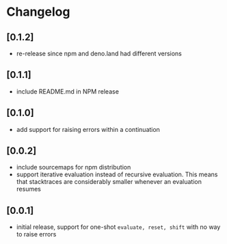 # Changelog

## \[0.1.2]

- re-release since npm and deno.land had different versions

## \[0.1.1]

- include README.md in NPM release

## \[0.1.0]

- add support for raising errors within a continuation

## \[0.0.2]

- include sourcemaps for npm distribution
- support iterative evaluation instead of recursive evaluation. This means that
  stacktraces are considerably smaller whenever an evaluation resumes

## \[0.0.1]

- initial release, support for one-shot `evaluate, reset, shift` with no way to
  raise errors
